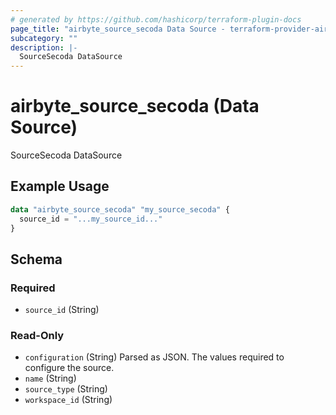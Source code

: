 ```yaml
---
# generated by https://github.com/hashicorp/terraform-plugin-docs
page_title: "airbyte_source_secoda Data Source - terraform-provider-airbyte"
subcategory: ""
description: |-
  SourceSecoda DataSource
---
```


# airbyte_source_secoda (Data Source)

SourceSecoda DataSource

## Example Usage

```terraform
data "airbyte_source_secoda" "my_source_secoda" {
  source_id = "...my_source_id..."
}
```

<!-- schema generated by tfplugindocs -->
## Schema

### Required

- `source_id` (String)

### Read-Only

- `configuration` (String) Parsed as JSON.
The values required to configure the source.
- `name` (String)
- `source_type` (String)
- `workspace_id` (String)



